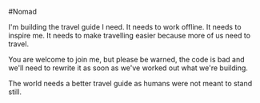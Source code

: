 #Nomad

I'm building the travel guide I need.
It needs to work offline.
It needs to inspire me.
It needs to make travelling easier because more of us need to travel.

You are welcome to join me, but please be warned, the code is bad and we'll need to rewrite it as soon as we've worked out what we're building.

The world needs a better travel guide as humans were not meant to stand still.